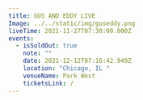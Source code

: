 ```yaml
---
title: GUS AND EDDY LIVE
Image: ../../static/img/guseddy.png
liveTime: 2021-11-27T07:30:00.000Z
events:
  - isSoldOut: true
    note: ""
    date: 2021-12-12T07:16:42.949Z
    location: "Chicago, IL "
    venueName: Park West
    ticketsLink: /
---
```

